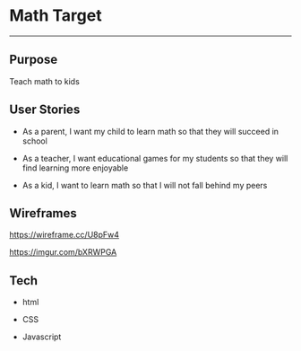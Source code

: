 # Math Target

---

## Purpose

Teach math to kids

## User Stories

* As a parent, I want my child to learn math so that they will succeed in school

* As a teacher, I want educational games for my students so that they will find learning more enjoyable

* As a kid, I want to learn math so that I will not fall behind my peers

## Wireframes

https://wireframe.cc/U8pFw4

https://imgur.com/bXRWPGA

## Tech

* html

* CSS

* Javascript